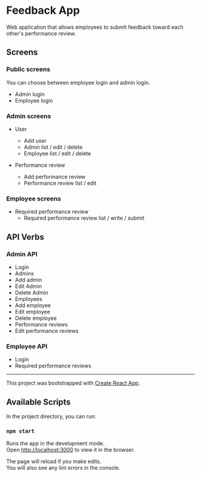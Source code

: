 # Feedback App

Web application that allows employees to submit feedback toward each other's performance review.

## Screens

### Public screens

You can choose between employee login and admin login.

 - Admin login
 - Employee login
 
### Admin screens

 - User
   - Add user
   - Admin list / edit / delete
   - Employee list / edit / delete

 - Performance review
   - Add performance review
   - Performance review list / edit

### Employee screens

 - Required performance review
   - Required performance review list / write / submit


## API Verbs

### Admin API

 - Login
 - Admins   
 - Add admin
 - Edit Admin
 - Delete Admin
 - Employees
 - Add employee
 - Edit employee
 - Delete employee
 - Performance reviews
 - Edit performance reviews

### Employee API

 - Login
 - Required performance reviews


---

This project was bootstrapped with [Create React App](https://github.com/facebook/create-react-app).

## Available Scripts

In the project directory, you can run:

### `npm start`

Runs the app in the development mode.<br>
Open [http://localhost:3000](http://localhost:3000) to view it in the browser.

The page will reload if you make edits.<br>
You will also see any lint errors in the console.
